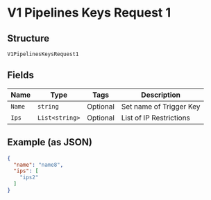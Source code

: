 
# V1 Pipelines Keys Request 1

## Structure

`V1PipelinesKeysRequest1`

## Fields

| Name | Type | Tags | Description |
|  --- | --- | --- | --- |
| `Name` | `string` | Optional | Set name of Trigger Key |
| `Ips` | `List<string>` | Optional | List of IP Restrictions |

## Example (as JSON)

```json
{
  "name": "name8",
  "ips": [
    "ips2"
  ]
}
```

